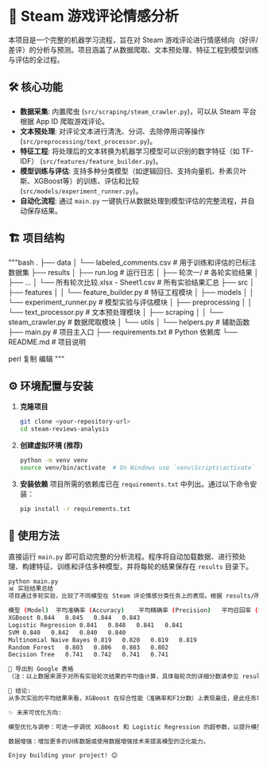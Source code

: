 # 🚀 Steam 游戏评论情感分析

本项目是一个完整的机器学习流程，旨在对 Steam 游戏评论进行情感倾向（好评/差评）的分析与预测。项目涵盖了从数据爬取、文本预处理、特征工程到模型训练与评估的全过程。

## 🛠️ 核心功能

* **数据采集**: 内置爬虫 (`src/scraping/steam_crawler.py`)，可以从 Steam 平台根据 App ID 爬取游戏评论。
* **文本预处理**: 对评论文本进行清洗、分词、去除停用词等操作 (`src/preprocessing/text_processor.py`)。
* **特征工程**: 将处理后的文本转换为机器学习模型可以识别的数字特征（如 TF-IDF） (`src/features/feature_builder.py`)。
* **模型训练与评估**: 支持多种分类模型（如逻辑回归、支持向量机、朴素贝叶斯、XGBoost等）的训练、评估和比较 (`src/models/experiment_runner.py`)。
* **自动化流程**: 通过 `main.py` 一键执行从数据处理到模型评估的完整流程，并自动保存结果。

## 🏗️ 项目结构
"""bash
.
├── data
│ └── labeled_comments.csv # 用于训练和评估的已标注数据集
├── results
│ ├── run.log # 运行日志
│ ├── 轮次一/ # 各轮实验结果
│ ├── ...
│ └── 所有轮次比较.xlsx - Sheet1.csv # 所有实验结果汇总
├── src
│ ├── features
│ │ └── feature_builder.py # 特征工程模块
│ ├── models
│ │ └── experiment_runner.py # 模型实验与评估模块
│ ├── preprocessing
│ │ └── text_processor.py # 文本预处理模块
│ ├── scraping
│ │ └── steam_crawler.py # 数据爬取模块
│ └── utils
│ └── helpers.py # 辅助函数
├── main.py # 项目主入口
├── requirements.txt # Python 依赖库
└── README.md # 项目说明

perl
复制
编辑
"""
## ⚙️ 环境配置与安装

1. **克隆项目**
    ```bash
    git clone <your-repository-url>
    cd steam-reviews-analysis
    ```

2. **创建虚拟环境 (推荐)**
    ```bash
    python -m venv venv
    source venv/bin/activate  # On Windows use `venv\Scripts\activate`
    ```

3. **安装依赖**
    项目所需的依赖库已在 `requirements.txt` 中列出。通过以下命令安装：
    ```bash
    pip install -r requirements.txt
    ```

## 🏁 使用方法

直接运行 `main.py` 即可启动完整的分析流程。程序将自动加载数据、进行预处理、构建特征、训练和评估多种模型，并将每轮的结果保存在 `results` 目录下。

```bash
python main.py
📊 实验结果总结
项目通过多轮实验，比较了不同模型在 Steam 评论情感分类任务上的表现。根据 results/所有轮次比较.xlsx - Sheet1.csv 文件中的数据，核心模型的平均性能指标（如准确率、F1分数）总结如下：

模型 (Model)	平均准确率 (Accuracy)	平均精确率 (Precision)	平均召回率 (Recall)	平均 F1 分数 (F1 Score)
XGBoost	0.844	0.845	0.844	0.843
Logistic Regression	0.841	0.848	0.841	0.841
SVM	0.840	0.842	0.840	0.840
Multinomial Naive Bayes	0.819	0.820	0.819	0.819
Random Forest	0.803	0.806	0.803	0.802
Decision Tree	0.741	0.742	0.741	0.741

📑 导出到 Google 表格
（注：以上数据来源于对所有实验轮次结果的平均值计算，具体每轮次的详细分数请参见 results 目录下的 model_comparison.csv 文件。）

🎯 结论:
从多次实验的平均结果来看，XGBoost 在综合性能（准确率和F1分数）上表现最佳，是此任务场景下的首选模型。逻辑回归 在线性模型中表现突出，尤其在精确率上略有优势。

✨ 未来可优化方向:

模型优化与调参：可进一步调优 XGBoost 和 Logistic Regression 的超参数，以提升模型性能。

数据增强：增加更多的训练数据或使用数据增强技术来提高模型的泛化能力。

Enjoy building your project! 😊